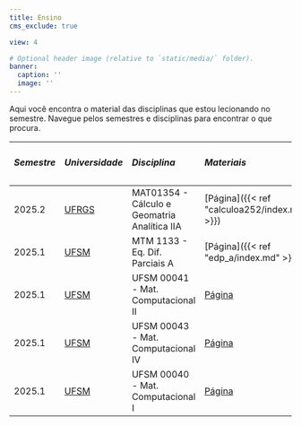 ```yaml
---
title: Ensino
cms_exclude: true

view: 4

# Optional header image (relative to `static/media/` folder).
banner:
  caption: ''
  image: ''
---
```


Aqui você encontra o material das disciplinas que estou lecionando no semestre. Navegue pelos semestres e disciplinas para encontrar o que procura.

|              <h5>Semestre</h5>          | <h5>Universidade</h5>   | <h5>Disciplina</h5>   | <h5>Materiais</h5>   |
|:------------------------------------|:----|:----|:----|
| 2025.2             | [UFRGS](https://www.ufrgs.br/) | MAT01354 - Cálculo e Geomatria Analítica IIA | [Página]({{< ref "calculoa252/index.md" >}})  |
| 2025.1             | [UFSM](https://www.ufsm.br/) | MTM 1133 -  Eq. Dif. Parciais A | [Página]({{< ref "edp_a/index.md" >}})  |
| 2025.1             | [UFSM](https://www.ufsm.br/) | UFSM 00041 -  Mat. Computacional II | [Página](https://github.com/felipeminuzzi/NumericalMath/tree/main/MtmComp_II)  |
| 2025.1             | [UFSM](https://www.ufsm.br/) | UFSM 00043 -  Mat. Computacional IV | [Página](https://github.com/felipeminuzzi/NumericalMath/tree/main/MtmComp_IV)  |
| 2025.1             | [UFSM](https://www.ufsm.br/) | UFSM 00040 -  Mat. Computacional I  | [Página](https://github.com/felipeminuzzi/NumericalMath/tree/main/MtmComp_I)   |